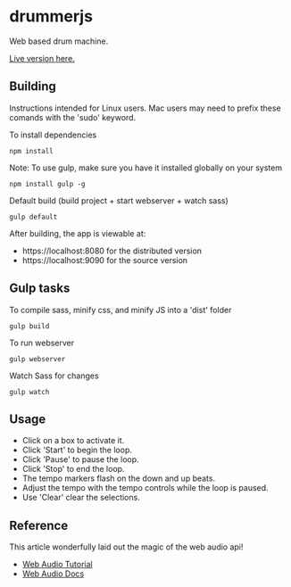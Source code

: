 # drummerjs

Web based drum machine. 

[Live version here.](http://drummerjs.timholm.es/)

## Building

Instructions intended for Linux users. Mac users may need to prefix these comands with the 'sudo' keyword.

To install dependencies

```shell
npm install
```

Note: To use gulp, make sure you have it installed globally on your system

```shell
npm install gulp -g
```

Default build (build project + start webserver + watch sass)

```shell
gulp default
```

After building, the app is viewable at:

+ https://localhost:8080 for the distributed version
+ https://localhost:9090 for the source version

## Gulp tasks

To compile sass, minify css, and minify JS into a 'dist' folder

```shell
gulp build
```

To run webserver

```shell
gulp webserver
```

Watch Sass for changes

```shell
gulp watch
```

## Usage

+ Click on a box to activate it.
+ Click 'Start' to begin the loop.
+ Click 'Pause' to pause the loop.
+ Click 'Stop' to end the loop.
+ The tempo markers flash on the down and up beats.
+ Adjust the tempo with the tempo controls while the loop is paused.
+ Use 'Clear' clear the selections.

## Reference

This article wonderfully laid out the magic of the web audio api!

+ [Web Audio Tutorial](https://dev.opera.com/articles/drum-sounds-webaudio/)
+ [Web Audio Docs](https://developer.mozilla.org/en-US/docs/Web/API/Web_Audio_API)